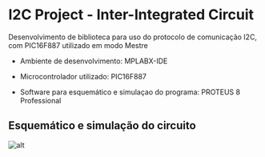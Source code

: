 # I2C Project - Inter-Integrated Circuit

Desenvolvimento de biblioteca para uso do protocolo de comunicação I2C, com PIC16F887 utilizado em modo Mestre

* Ambiente de desenvolvimento: MPLABX-IDE

* Microcontrolador utilizado: PIC16F887

* Software para esquemático e simulaçao do programa: PROTEUS 8 Professional

## Esquemático e simulação do circuito

![alt](link)
